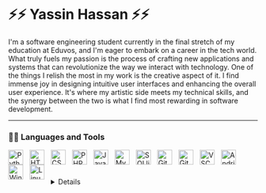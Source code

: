 # ⚡⚡ Yassin Hassan ⚡⚡
<!--
**yh70692/yh70692** is a ✨ _special_ ✨ repository because its `README.md` (this file) appears on your GitHub profile.

Here are some ideas to get you started:

- 🔭 I’m currently working on ...
- 🌱 I’m currently learning ...
- 👯 I’m looking to collaborate on ...
- 🤔 I’m looking for help with ...
- 💬 Ask me about ...
- 📫 How to reach me: ...
- 😄 Pronouns: ...
- ⚡ Fun fact: ...
-->
I'm a software engineering student currently in the final stretch of my education at Eduvos, and I'm eager to embark on a career in the tech world. What truly fuels my passion is the process of crafting new applications and systems that can revolutionize the way we interact with technology. One of the things I relish the most in my work is the creative aspect of it. I find immense joy in designing intuitive user interfaces and enhancing the overall user experience. It's where my artistic side meets my technical skills, and the synergy between the two is what I find most rewarding in software development.

---

### 👨‍💻 Languages and Tools

<img align="left" alt="Python" width="30px" style="padding-right:10px;" src="https://cdn.jsdelivr.net/gh/devicons/devicon/icons/python/python-plain.svg" />
<img align="left" alt="HTML" width="30px" style="padding-right:10px;" src="https://cdn.jsdelivr.net/gh/devicons/devicon/icons/html5/html5-plain.svg" />
<img align="left" alt="CSS" width="30px" style="padding-right:10px;" src="https://cdn.jsdelivr.net/gh/devicons/devicon/icons/css3/css3-plain.svg" />
<img align="left" alt="PHP" width="30px" style="padding-right:10px;" src="https://cdn.jsdelivr.net/gh/devicons/devicon/icons/php/php-plain.svg" />       
<img align="left" alt="JavaScript" width="30px" style="padding-right:10px;" src="https://cdn.jsdelivr.net/gh/devicons/devicon/icons/javascript/javascript-plain.svg" />
<img align="left" alt="MySQL" width="30px" style="padding-right:10px;" src="https://cdn.jsdelivr.net/gh/devicons/devicon/icons/mysql/mysql-original.svg" />
<img align="left" alt="SQLlite" width="30px" style="padding-right:10px;" src="https://cdn.jsdelivr.net/gh/devicons/devicon/icons/sqlite/sqlite-original.svg" />
<img align="left" alt="Git" width="30px" style="padding-right:10px;" src="https://cdn.jsdelivr.net/gh/devicons/devicon/icons/git/git-original.svg" />
<img align="left" alt="GitHub" width="30px" style="padding-right:10px;" src="https://cdn.jsdelivr.net/gh/devicons/devicon/icons/github/github-original.svg" />
<img align="left" alt="VSCode" width="30px" style="padding-right:10px;" img src="https://cdn.jsdelivr.net/gh/devicons/devicon/icons/vscode/vscode-original.svg" />
<img align="left" alt="Andriod" width="30px" style="padding-right:10px;" src="https://cdn.jsdelivr.net/gh/devicons/devicon/icons/androidstudio/androidstudio-original.svg" />
<img align="left" alt="Windows" width="30px" style="padding-right:10px;" src="https://cdn.jsdelivr.net/gh/devicons/devicon/icons/windows8/windows8-original.svg" />
<img align="left" alt="Linux" width="30px" style="padding-right:10px;" src="https://cdn.jsdelivr.net/gh/devicons/devicon/icons/linux/linux-original.svg" />          

<br />

#
<details>
  <summery>
		<h3> :airplane: The Journey So Far... </h3>
	My coding journey began with a humble and lesser-known application called Scratch, which turned out to be the gateway to my fascination with technology. This creative platform allowed me to explore not only the artistry of coding but also the fundamental concepts of programming. Through Scratch, I honed my skills in creating one-of-a-kind pieces of art, ranging from games and animations to music compositions. It was my initial foray into the world of information technology, and it ignited a passion that continues to burn brightly.

As I progressed through my computer science studies, I came to realize just how vast and dynamic the tech space truly is. My educational journey has been a captivating exploration, expanding my knowledge across various coding languages. I've delved into the versatility of Python, the web development trifecta of HTML, CSS, and JavaScript, and even ventured into the realms of PHP. These coding languages have become the tools I use to bring my creative visions to life and to build innovative solutions.

From the simplicity of Scratch to the complexity of Python and web technologies, my coding journey has been a rewarding evolution. I look forward to furthering my exploration of technology and leveraging my skills to contribute meaningfully to the ever-evolving field of information technology.
	</summery>
